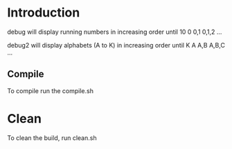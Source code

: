 # Introduction
debug will display running numbers in increasing order until 10
0
0,1
0,1,2
...

debug2 will display alphabets (A to K) in increasing order until K
A
A,B
A,B,C
...

## Compile
To compile run the compile.sh
# Clean
To clean the build, run clean.sh
